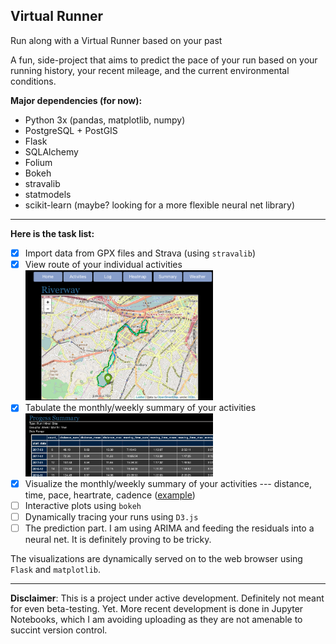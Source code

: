 ## Virtual Runner

Run along with a Virtual Runner based on your past

A fun, side-project that aims to predict the pace of your run based on
your running history, your recent mileage, and the current
environmental conditions. 

**Major dependencies (for now):**

* Python 3x (pandas, matplotlib, numpy)
* PostgreSQL + PostGIS
* Flask
* SQLAlchemy
* Folium
* Bokeh
* stravalib
* statmodels
* scikit-learn (maybe? looking for a more flexible neural net library)

___
**Here is the task list:**

- [x] Import data from GPX files and Strava (using `stravalib`)
- [x] View route of your individual activities
  <img src="https://github.com/dhitals/runner/blob/master/app/static/images/example_run.png" width="300">
- [x] Tabulate the monthly/weekly summary of your activities
  <img src="https://github.com/dhitals/runner/blob/master/app/static/images/example_table.png" width="300">
- [x] Visualize the monthly/weekly summary of your activities --- distance,
  time, pace, heartrate, cadence ([example](https://github.com/dhitals/runner/blob/master/app/static/images/example_summary_plot.png))
- [ ] Interactive plots using `bokeh`
- [ ] Dynamically tracing your runs using `D3.js`
- [ ] The prediction part. I am using ARIMA and feeding the residuals into
 a neural net. It is definitely proving to be tricky.

The visualizations are dynamically served on to the web browser using
`Flask` and `matplotlib`.

___
**Disclaimer**: This is a project under active development. Definitely
  not meant for even beta-testing. Yet. More recent development is
  done in Jupyter Notebooks, which I am avoiding uploading as they are
  not amenable to succint version control.
